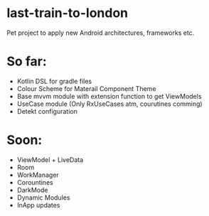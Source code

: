 # last-train-to-london
Pet project to apply new Android architectures, frameworks etc.

# So far:

* Kotlin DSL for gradle files
* Colour Scheme for Materail Component Theme
* Base mvvm module with extension function to get ViewModels
* UseCase module (Only RxUseCases atm, courutines comming)
* Detekt configuration


# Soon:
* ViewModel + LiveData
* Room
* WorkManager
* Corountines
* DarkMode
* Dynamic Modules
* InApp updates


